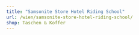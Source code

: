 ```yaml
---
title: "Samsonite Store Hotel Riding School"
url: /wien/samsonite-store-hotel-riding-school/
shop: Taschen & Koffer
---
```

